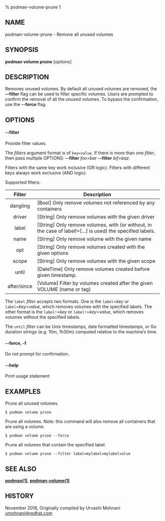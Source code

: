 % podman-volume-prune 1

## NAME
podman\-volume\-prune - Remove all unused volumes

## SYNOPSIS
**podman volume prune** [*options*]

## DESCRIPTION

Removes unused volumes. By default all unused volumes are removed, the **--filter** flag can
be used to filter specific volumes. Users are prompted to confirm the removal of all the
unused volumes. To bypass the confirmation, use the **--force** flag.


## OPTIONS

#### **--filter**

Provide filter values.

The *filters* argument format is of `key=value`. If there is more than one *filter*, then pass multiple OPTIONS: **--filter** *foo=bar* **--filter** *bif=baz*.

Filters with the same key work inclusive (OR logic). Filters with different keys always work exclusive (AND logic).

Supported filters:

| Filter      | Description                                                                                                |
|:-----------:|------------------------------------------------------------------------------------------------------------|
| dangling    | [Bool] Only remove volumes not referenced by any containers                                                |
| driver      | [String] Only remove volumes with the given driver                                                         |
| label       | [String] Only remove volumes, with (or without, in the case of label!=[...] is used) the specified labels. |
| name        | [String] Only remove volume with the given name                                                            |
| opt         | [String] Only remove volumes created with the given options                                                |
| scope       | [String] Only remove volumes with the given scope                                                          |
| until       | [DateTime] Only remove volumes created before given timestamp.                                             |
| after/since | [Volume] Filter by volumes created after the given VOLUME (name or tag)                                    |

The `label` *filter* accepts two formats. One is the `label`=*key* or `label`=*key*=*value*, which removes volumes with the specified labels. The other format is the `label!`=*key* or `label!`=*key*=*value*, which removes volumes without the specified labels.

The `until` *filter* can be Unix timestamps, date formatted timestamps, or Go duration strings (e.g. 10m, 1h30m) computed relative to the machine’s time.

#### **--force**, **-f**

Do not prompt for confirmation.

#### **--help**

Print usage statement


## EXAMPLES


Prune all unused volumes.
```
$ podman volume prune
```

Prune all volumes. Note: this command will also remove all containers that are using a volume.
```
$ podman volume prune --force
```

Prune all volumes that contain the specified label.
```
$ podman volume prune --filter label=mylabel=mylabelvalue
```

## SEE ALSO
**[podman(1)](podman.1.md)**, **[podman-volume(1)](podman-volume.1.md)**

## HISTORY
November 2018, Originally compiled by Urvashi Mohnani <umohnani@redhat.com>
